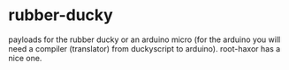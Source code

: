 # rubber-ducky
payloads for the rubber ducky or an arduino micro (for the arduino you will need a compiler (translator) from duckyscript to arduino). root-haxor has a nice one.
